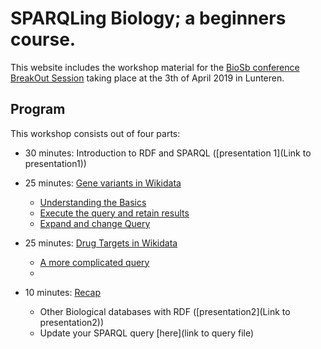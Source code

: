 SPARQLing Biology; a beginners course.
=============================================================================================

This website includes the workshop material for the [BioSb conference BreakOut Session](https://www.bigcat.unimaas.nl/sparqling-biology-breakout-session-at-biosb-2019/) 
taking place at the 3th of April 2019 in Lunteren.

Program
---------

This workshop consists out of four parts:

* 30 minutes: Introduction to RDF and SPARQL ([presentation 1](Link to presentation1))

* 25 minutes: [Gene variants in Wikidata](Assignments/assignment1.md)
   * [Understanding the Basics](Assignments/assignment1.md#What-goes-Where)
   * [Execute the query and retain results](Assignments/assignment1.md#Run-and-Save)
   * [Expand and change Query](Assignments/assignment1.md#Change-is-Coming)
   
* 25 minutes: [Drug Targets in Wikidata](assignment2.md)
   * [A more complicated query](Assignments/assignment2.md#step-by-step)
   *
   
* 10 minutes: [Recap](assignment3.md)
   * Other Biological databases with RDF ([presentation2](Link to presentation2))
   * Update your SPARQL query [here](link to query file)

